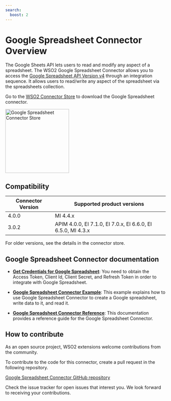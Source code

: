 ```yaml
---
search:
  boost: 2
---
```


# Google Spreadsheet Connector Overview

The Google Sheets API lets users to read and modify any aspect of a spreadsheet. The WSO2 Google Spreadsheet Connector allows you to access the [Google Spreadsheet API Version v4](https://developers.google.com/sheets/api/guides/concepts) through an integration sequence. It allows users to read/write any aspect of the spreadsheet via the spreadsheets collection.

Go to the <a target="_blank" href="https://store.wso2.com/connector/esb-connector-googlespreadsheet">WSO2 Connector Store</a> to download the Google Spreadsheet connector.

<img src="{{base_path}}/assets/img/integrate/connectors/googlesheet/logo.png" title="Google Spreadsheet Connector Store" width="200" alt="Google Spreadsheet Connector Store"/>

## Compatibility

| Connector Version | Supported product versions |
| ------------- |-------------|
| 4.0.0    | MI 4.4.x|
| 3.0.2    | APIM 4.0.0, EI 7.1.0, EI 7.0.x, EI 6.6.0, EI 6.5.0, MI 4.3.x|

For older versions, see the details in the connector store.

## Google Spreadsheet Connector documentation

* **[Get Credentials for Google Spreadsheet]({{base_path}}/reference/connectors/google-spreadsheet-connector/get-credentials-for-google-spreadsheet/)**: You need to obtain the Access Token, Client Id, Client Secret, and Refresh Token in order to integrate with Google Spreadsheet. 

* **[Google Spreadsheet Connector Example]({{base_path}}/reference/connectors/google-spreadsheet-connector/google-spreadsheet-connector-example/)**: This example explains how to use Google Spreadsheet Connector to create a Google spreadsheet, write data to it, and read it. 

* **[Google Spreadsheet Connector Reference]({{base_path}}/reference/connectors/google-spreadsheet-connector/google-spreadsheet-connector-config/)**: This documentation provides a reference guide for the Google Spreadsheet Connector.

## How to contribute

As an open source project, WSO2 extensions welcome contributions from the community. 

To contribute to the code for this connector, create a pull request in the following repository. 

[Google Spreadsheet Connector GitHub repository](https://github.com/wso2-extensions/esb-connector-googlespreadsheet)

Check the issue tracker for open issues that interest you. We look forward to receiving your contributions.
